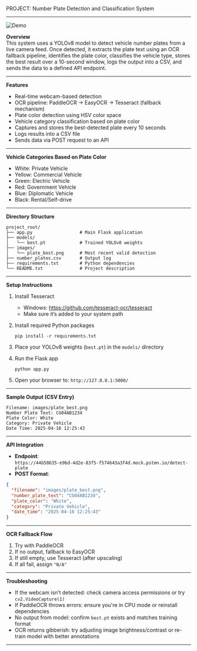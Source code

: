 PROJECT: Number Plate Detection and Classification System

---

![Demo](https://i.pinimg.com/originals/d9/f0/16/d9f016dcce692654b2b668f070af0ead.gif)

**Overview**  
This system uses a YOLOv8 model to detect vehicle number plates from a live camera feed. Once detected, it extracts the plate text using an OCR fallback pipeline, identifies the plate color, classifies the vehicle type, stores the best result over a 10-second window, logs the output into a CSV, and sends the data to a defined API endpoint.

---

**Features**  
- Real-time webcam-based detection  
- OCR pipeline: PaddleOCR → EasyOCR → Tesseract (fallback mechanism)  
- Plate color detection using HSV color space  
- Vehicle category classification based on plate color  
- Captures and stores the best-detected plate every 10 seconds  
- Logs results into a CSV file  
- Sends data via POST request to an API  

---

**Vehicle Categories Based on Plate Color**  
- White: Private Vehicle  
- Yellow: Commercial Vehicle  
- Green: Electric Vehicle  
- Red: Government Vehicle  
- Blue: Diplomatic Vehicle  
- Black: Rental/Self-drive  

---

**Directory Structure**
```
project_root/
├── app.py                  # Main Flask application
├── models/
│   └── best.pt             # Trained YOLOv8 weights
├── images/
│   └── plate_best.png      # Most recent valid detection
├── number_plates.csv       # Output log
├── requirements.txt        # Python dependencies
└── README.txt              # Project description
```

---

**Setup Instructions**

1. Install Tesseract  
   - Windows: https://github.com/tesseract-ocr/tesseract  
   - Make sure it’s added to your system path  

2. Install required Python packages  
   ```
   pip install -r requirements.txt
   ```

3. Place your YOLOv8 weights (`best.pt`) in the `models/` directory  

4. Run the Flask app  
   ```
   python app.py
   ```

5. Open your browser to: `http://127.0.0.1:5000/`

---

**Sample Output (CSV Entry)**  
```
Filename: images/plate_best.png  
Number Plate Text: CG04AB1234  
Plate Color: White  
Category: Private Vehicle  
Date Time: 2025-04-16 12:25:43  
```

---

**API Integration**  
- **Endpoint**:  
  `https://44b58635-e9bd-4d2e-83f5-f574643a3f4d.mock.pstmn.io/detect-plate`  
- **POST Format**:  
```json
{
  "filename": "images/plate_best.png",
  "number_plate_text": "CG04AB1234",
  "plate_color": "White",
  "category": "Private Vehicle",
  "date_time": "2025-04-16 12:25:43"
}
```

---

**OCR Fallback Flow**
1. Try with PaddleOCR  
2. If no output, fallback to EasyOCR  
3. If still empty, use Tesseract (after upscaling)  
4. If all fail, assign `"N/A"`  

---

**Troubleshooting**
- If the webcam isn’t detected: check camera access permissions or try `cv2.VideoCapture(1)`  
- If PaddleOCR throws errors: ensure you're in CPU mode or reinstall dependencies  
- No output from model: confirm `best.pt` exists and matches training format  
- OCR returns gibberish: try adjusting image brightness/contrast or re-train model with better annotations  

---
